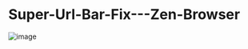# Super-Url-Bar-Fix---Zen-Browser
![image](https://github.com/user-attachments/assets/b0ca594b-4788-483c-872e-1120905a0ab3)


